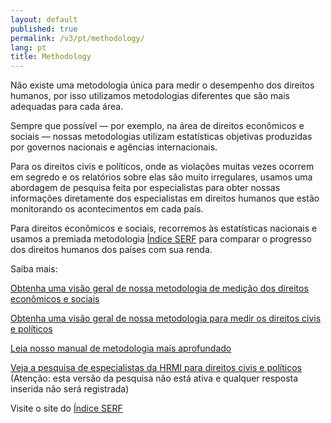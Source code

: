 ```yaml
---
layout: default
published: true
permalink: /v3/pt/methodology/
lang: pt
title: Methodology
---
```


Não existe uma metodologia única para medir o desempenho dos direitos humanos, por isso utilizamos metodologias diferentes que são mais adequadas para cada área.

Sempre que possível — por exemplo, na área de direitos econômicos e sociais — nossas metodologias utilizam estatísticas objetivas produzidas por governos nacionais e agências internacionais.

Para os direitos civis e políticos, onde as violações muitas vezes ocorrem em segredo e os relatórios sobre elas são muito irregulares, usamos uma abordagem de pesquisa feita por especialistas para obter nossas informações diretamente dos especialistas em direitos humanos que estão monitorando os acontecimentos em cada país.

Para direitos econômicos e sociais, recorremos às estatísticas nacionais e usamos a premiada metodologia [Índice SERF](https://serfindex.uconn.edu/) para comparar o progresso dos direitos humanos dos países com sua renda.

Saiba mais:

[Obtenha uma visão geral de nossa metodologia de medição dos direitos econômicos e sociais](https://humanrightsmeasurement.org/pt-pt/metodologia/medicao-de-direitos-economicos-e-sociais/)

[Obtenha uma visão geral de nossa metodologia para medir os direitos civis e políticos](https://humanrightsmeasurement.org/pt-pt/metodologia/medindo-direitos-civis-e-politicos/)

[Leia nosso manual de metodologia mais aprofundado](https://humanrightsmeasurement.org/methodology-handbook/)

[Veja a pesquisa de especialistas da HRMI para direitos civis e políticos](https://ugeorgia.qualtrics.com/jfe/preview/SV_d71YagJrGqcMq4R?Q_CHL=preview) (Atenção: esta versão da pesquisa não está ativa e qualquer resposta inserida não será registrada)


Visite o site do [Índice SERF](https://serfindex.uconn.edu/)
